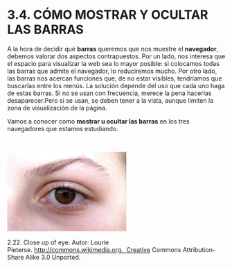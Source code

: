 
# 3.4. CÓMO MOSTRAR Y OCULTAR LAS BARRAS

A la hora de decidir qué **barras** queremos que nos muestre el **navegador**, debemos valorar dos aspectos contrapuestos. Por un lado, nos interesa que el espacio para visualizar la web sea lo mayor posible: si colocamos todas las barras que admite el navegador, lo reduciremos mucho. Por otro lado, las barras nos acercan funciones que, de no estar visibles, tendríamos que buscarlas entre los menús. La solución depende del uso que cada uno haga de estas barras. Si no se usan con frecuencia, merece la pena hacerlas desaparecer.Pero si se usan, se deben tener a la vista, aunque limiten la zona de visualización de la página. 

Vamos a conocer como **mostrar u ocultar las barras** en los tres navegadores que estamos estudiando.

 


![](img/mostrar.jpg)

 2.22. Close up of eye. Autor: Lourie Pieterse. http://commons.wikimedia.org.  Creative Commons Attribution-Share Alike 3.0 Unported.

